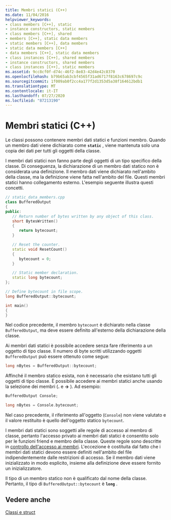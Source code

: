 ```yaml
---
title: Membri statici (C++)
ms.date: 11/04/2016
helpviewer_keywords:
- class members [C++], static
- instance constructors, static members
- class members [C++], shared
- members [C++], static data members
- static members [C++], data members
- static data members [C++]
- data members [C++], static data members
- class instances [C++], shared members
- instance constructors, shared members
- class instances [C++], static members
ms.assetid: 9cc8cf0f-d74c-46f2-8e83-42d4e42c8370
ms.openlocfilehash: b79b65ab3cbf4565f31ad6717f8163c678697c9c
ms.sourcegitcommit: 1f009ab0f2cc4a177f2d1353d5a38f164612bdb1
ms.translationtype: MT
ms.contentlocale: it-IT
ms.lasthandoff: 07/27/2020
ms.locfileid: "87213190"
---
```

# <a name="static-members-c"></a>Membri statici (C++)

Le classi possono contenere membri dati statici e funzioni membro. Quando un membro dati viene dichiarato come **`static`** , viene mantenuta solo una copia dei dati per tutti gli oggetti della classe.

I membri dati statici non fanno parte degli oggetti di un tipo specifico della classe. Di conseguenza, la dichiarazione di un membro dati statico non è considerata una definizione. Il membro dati viene dichiarato nell'ambito della classe, ma la definizione viene fatta nell'ambito del file. Questi membri statici hanno collegamento esterno. L'esempio seguente illustra questi concetti.

```cpp
// static_data_members.cpp
class BufferedOutput
{
public:
   // Return number of bytes written by any object of this class.
   short BytesWritten()
   {
      return bytecount;
   }

   // Reset the counter.
   static void ResetCount()
   {
      bytecount = 0;
   }

   // Static member declaration.
   static long bytecount;
};

// Define bytecount in file scope.
long BufferedOutput::bytecount;

int main()
{
}
```

Nel codice precedente, il membro `bytecount` è dichiarato nella classe `BufferedOutput`, ma deve essere definito all'esterno della dichiarazione della classe.

Ai membri dati statici è possibile accedere senza fare riferimento a un oggetto di tipo classe. Il numero di byte scritti utilizzando oggetti `BufferedOutput` può essere ottenuto come segue:

```cpp
long nBytes = BufferedOutput::bytecount;
```

Affinché il membro statico esista, non è necessario che esistano tutti gli oggetti di tipo classe. È possibile accedere ai membri statici anche usando la selezione dei membri (**.** e **->** ). Ad esempio:

```cpp
BufferedOutput Console;

long nBytes = Console.bytecount;
```

Nel caso precedente, il riferimento all'oggetto (`Console`) non viene valutato e il valore restituito è quello dell'oggetto statico `bytecount`.

I membri dati statici sono soggetti alle regole di accesso al membro di classe, pertanto l'accesso privato ai membri dati statici è consentito solo per le funzioni friend e membro della classe. Queste regole sono descritte in [controllo dell'accesso ai membri](../cpp/member-access-control-cpp.md). L'eccezione è costituita dal fatto che i membri dati statici devono essere definiti nell'ambito del file indipendentemente dalle restrizioni di accesso. Se il membro dati viene inizializzato in modo esplicito, insieme alla definizione deve essere fornito un inizializzatore.

Il tipo di un membro statico non è qualificato dal nome della classe. Pertanto, il tipo di `BufferedOutput::bytecount` è **`long`** .

## <a name="see-also"></a>Vedere anche

[Classi e struct](../cpp/classes-and-structs-cpp.md)
